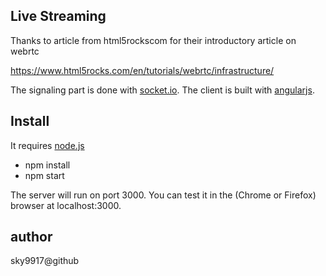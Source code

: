 ## Live Streaming

Thanks to article from html5rockscom
for their introductory article on webrtc

https://www.html5rocks.com/en/tutorials/webrtc/infrastructure/


The signaling part is done with [socket.io](socket.io).
The client is built with [angularjs](https://angularjs.org/).

## Install

It requires [node.js](http://nodejs.org/download/)
* npm install
* npm start

The server will run on port 3000.
You can test it in the (Chrome or Firefox) browser at localhost:3000.

## author
sky9917@github
